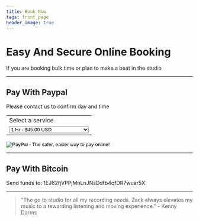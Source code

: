 ```yaml
---
title: Book Now
tags: front_page
header_image: true
---
```


# Easy And Secure Online Booking

If you are booking bulk time or plan to make a beat in the studio

<!-- Start Square Appointments Embed Code --><script src='https://squareup.com/appointments/buyer/widget/52758083-5a1a-4b2d-a710-6687d1641594/8GNV6PJ8WK7YH.js'></script><!-- End Square Appointments EmbedCode -->

- - -

## Pay With Paypal

Please contact us to confirm day and time

<form action="https://www.paypal.com/cgi-bin/webscr" method="post" target="_top">
<input type="hidden" name="cmd" value="_s-xclick">
<input type="hidden" name="hosted_button_id" value="RDVYGAQDRFAM6">
<table>
<tr><td><input type="hidden" name="on0" value="Select  a service">Select  a service</td></tr><tr><td><select name="os0">
	<option value="1 Hr -">1 Hr - $45.00 USD</option>
	<option value="2 Hrs -">2 Hrs - $90.00 USD</option>
	<option value="3 Hrs -">3 Hrs - $135.00 USD</option>
	<option value="4 Hrs -">4 Hrs - $180.00 USD</option>
	<option value="10 Hrs -">10 Hrs - $400.00 USD</option>
	<option value="Inst Mix+Master -">Inst Mix+Master - $80.00 USD</option>
	<option value="Multi Mix+Master -">Multi Mix+Master - $130.00 USD</option>
	<option value="Master Only -">Master Only - $30.00 USD</option>
</select> </td></tr>
</table>
<input type="hidden" name="currency_code" value="USD">
<input type="image" src="https://www.paypalobjects.com/en_US/i/btn/btn_buynowCC_LG.gif" border="0" name="submit" alt="PayPal - The safer, easier way to pay online!">
<img alt="" border="0" src="https://www.paypalobjects.com/en_US/i/scr/pixel.gif" width="1" height="1">
</form>

- - -

## Pay With Bitcoin

Send funds to: 1EJ62fjVPPjMnLnJNsDdfb4qfDR7wuar5X

- - -

<blockquote>"The go to studio for all my recording needs.  Zack always elevates my music to a rewarding listening and moving experience." - Kenny Darms</blockquote>